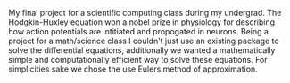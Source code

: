 My final project for a scientific computing class during my undergrad. The Hodgkin-Huxley equation won a nobel prize in physiology for describing how action potentials are intitiated and propogated in neurons. 
Being a project for a math/science class I couldn't just use an existing package to solve the differential equations, additionally we wanted a mathematically simple and computationally efficient way to solve these equations.
For simplicities sake we chose the use Eulers method of approximation. 
